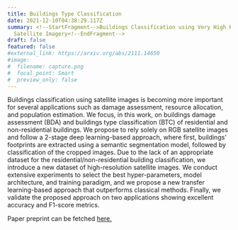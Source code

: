 ```yaml
---
title: Buildings Type Classification
date: 2021-12-10T04:38:29.117Z
summary: <!--StartFragment-->Buildings Classification using Very High Resolution
  Satellite Imagery<!--EndFragment-->
draft: false
featured: false
#external_link: https://arxiv.org/abs/2111.14650
#image:
#  filename: capture.png
#  focal_point: Smart
#  preview_only: false
---
```

<!--StartFragment-->

Buildings classification using satellite images is becoming more important for several applications such as damage assessment, resource allocation, and population estimation. We focus, in this work, on buildings damage assessment (BDA) and buildings type classification (BTC) of residential and non-residential buildings. We propose to rely solely on RGB satellite images and follow a 2-stage deep learning-based approach, where first, buildings' footprints are extracted using a semantic segmentation model, followed by classification of the cropped images. Due to the lack of an appropriate dataset for the residential/non-residential building classification, we introduce a new dataset of high-resolution satellite images. We conduct extensive experiments to select the best hyper-parameters, model architecture, and training paradigm, and we propose a new transfer learning-based approach that outperforms classical methods. Finally, we validate the proposed approach on two applications showing excellent accuracy and F1-score metrics.

Paper preprint can be fetched <a href="https://arxiv.org/abs/2111.14650" target="_blank">here.</a>


<!--EndFragment-->